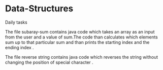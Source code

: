 # Data-Structures
Daily tasks

The file subaray-sum contains java code which takes an array as an input from the user and a value of sum.The code than calculates which elements 
sum up to that particular sum and than prints the starting index and the ending index . 


The file reverse string contains java code which reverses the string without changing the position of special character . 

